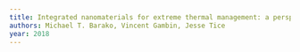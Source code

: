 ```yaml
---
title: Integrated nanomaterials for extreme thermal management: a perspective for aerospace applications
authors: Michael T. Barako, Vincent Gambin, Jesse Tice
year: 2018
---
```


